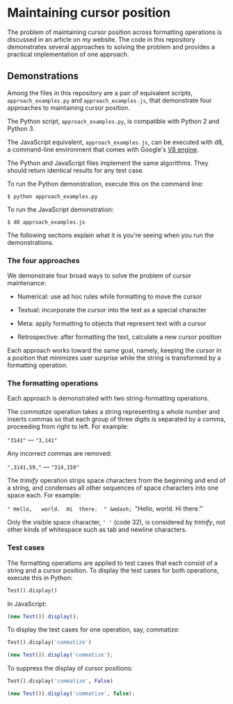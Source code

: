 # Maintaining cursor position

The problem of maintaining cursor position across formatting operations
is discussed in an article on my website. The code in this repository
demonstrates several approaches to solving the problem and provides a
practical implementation of one approach.


## Demonstrations

Among the files in this repository are a pair of equivalent scripts,
`approach_examples.py` and `approach_examples.js`, that demonstrate four
approaches to maintaining cursor position.

The Python script, `approach_examples.py`, is compatible with Python 2
and Python 3.

The JavaScript equivalent, `approach_examples.js`, can be executed
with d8, a command-line environment that comes with Google's [V8
engine](https://developers.google.com/v8/build).

The Python and JavaScript files implement the same algorithms. They
should return identical results for any test case.

To run the Python demonstration, execute this on the command line:

```
$ python approach_examples.py
```

To run the JavaScript demonstration:

```
$ d8 approach_examples.js
```

The following sections explain what it is you're seeing when you run
the demonstrations.


### The four approaches

We demonstrate four broad ways to solve the problem of cursor maintenance:

- Numerical: use ad hoc rules while formatting to move the cursor

- Textual: incorporate the cursor into the text as a special character

- Meta: apply formatting to objects that represent text with a cursor

- Retrospective: after formatting the text, calculate a new cursor position

Each approach works toward the same goal, namely, keeping the cursor in
a position that minimizes user surprise while the string is transformed
by a formatting operation.


### The formatting operations

Each approach is demonstrated with two string-formatting operations.

The *commatize* operation takes a string representing a whole number
and inserts commas so that each group of three digits is separated by
a comma, proceeding from right to left. For example:

`"3141"` &mdash; `"3,141"`

Any incorrect commas are removed:

`",3141,59,"` &mdash; `"314,159"`

The *trimify* operation strips space characters from the beginning and
end of a string, and condenses all other sequences of space characters
into one space each. For example:

`" Hello,   world.  Hi  there.  " &mdash; `"Hello, world. Hi there."`

Only the visible space character, `' '` (code 32), is considered
by *trimify*, not other kinds of whitespace such as tab and newline
characters.


### Test cases

The formatting operations are applied to test cases that each consist
of a string and a cursor position. To display the test cases for both
operations, execute this in Python:

```python
Test().display()
```

In JavaScript:

```javascript
(new Test()).display();
```

To display the test cases for one operation, say, commatize:

```python
Test().display('commatize')
```

```javascript
(new Test()).display('commatize');
```

To suppress the display of cursor positions:

```python
Test().display('commatize', False)
```

```javascript
(new Test()).display('commatize', false);
```

